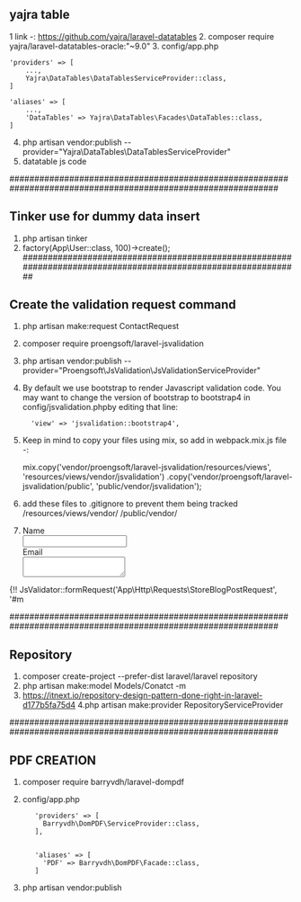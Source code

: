 ## yajra table
1 link -: https://github.com/yajra/laravel-datatables
2. composer require yajra/laravel-datatables-oracle:"~9.0"
3. config/app.php

	'providers' => [
	    ...,
	    Yajra\DataTables\DataTablesServiceProvider::class,
	]

	'aliases' => [
	    ...,
	    'DataTables' => Yajra\DataTables\Facades\DataTables::class,
	]

4. php artisan vendor:publish --provider="Yajra\DataTables\DataTablesServiceProvider"
5. datatable js code
	 <script>
         $(function() {
               $('#table').DataTable({
               processing: true,
               serverSide: true,
               ajax: '{{ url('ajax-list') }}',
               columns: [
                        { data: 'id', name: 'id' },
                        { data: 'name', name: 'name' },
                        { data: 'email', name: 'email' }
                     ]
            });
         });
         </script>

##############################################################################################################
## Tinker use for dummy data insert
1. php artisan tinker
2. factory(App\User::class, 100)->create();
##############################################################################################################

## Create the validation request command
1. php artisan make:request ContactRequest
2. composer require proengsoft/laravel-jsvalidation
3. php artisan vendor:publish --provider="Proengsoft\JsValidation\JsValidationServiceProvider"
4. By default we use bootstrap to render Javascript validation code. You may want to change the version 
            of bootstrap to bootstrap4 in config/jsvalidation.phpby editing that line:

         'view' => 'jsvalidation::bootstrap4',
5. Keep in mind to copy your files using mix, so add in webpack.mix.js file -:

   mix.copy('vendor/proengsoft/laravel-jsvalidation/resources/views', 'resources/views/vendor/jsvalidation')
    .copy('vendor/proengsoft/laravel-jsvalidation/public', 'public/vendor/jsvalidation');
6. add these files to .gitignore to prevent them being tracked
   /resources/views/vendor/
   /public/vendor/

4. <div class="container">
    <div class="row">
        <div class="col-md-10 col-md-offset-1">
            <form class="form-horizontal" role="form" method="POST" action="" id="my-form">
                <div class="form-group">
                    <label class="col-md-4 control-label">Name</label>
                    <div class="col-md-6">
                        <input type="text" class="form-control" name="title">
                    </div>
                </div>
                <div class="form-group">
                    <label class="col-md-4 control-label">Email</label>
                    <div class="col-md-6">
                        <textarea name="body"></textarea>
                    </div>
                </div>
            </form>
        </div>
    </div>
</div>
<!-- Scripts -->
<script src="//cdnjs.cloudflare.com/ajax/libs/jquery/2.1.3/jquery.min.js"></script>
<script src="//cdnjs.cloudflare.com/ajax/libs/twitter-bootstrap/3.3.1/js/bootstrap.min.js"></script>
<!-- Laravel Javascript Validation -->
<script type="text/javascript" src="{{ asset('vendor/proengsoft/laravel-jsvalidation/public/js/jsvalidation.js')}}"></script>
{!! JsValidator::formRequest('App\Http\Requests\StoreBlogPostRequest', '#m

##############################################################################################################
## Repository
1. composer create-project --prefer-dist laravel/laravel repository
2. php artisan make:model Models/Conatct -m
3. https://itnext.io/repository-design-pattern-done-right-in-laravel-d177b5fa75d4
4.php artisan make:provider RepositoryServiceProvider

##############################################################################################################
## PDF CREATION
1. composer require barryvdh/laravel-dompdf

2. config/app.php

          'providers' => [
            Barryvdh\DomPDF\ServiceProvider::class,
          ],


          'aliases' => [
            'PDF' => Barryvdh\DomPDF\Facade::class,
          ]

          
3. php artisan vendor:publish